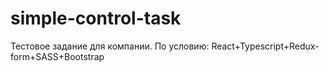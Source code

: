 # simple-control-task

Тестовое задание для компании. По условию: React+Typescript+Redux-form+SASS+Bootstrap
